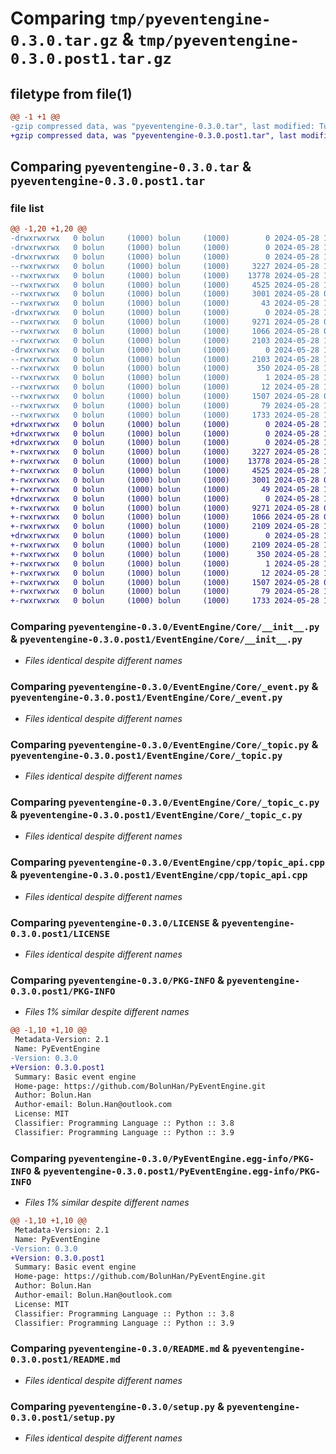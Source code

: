 # Comparing `tmp/pyeventengine-0.3.0.tar.gz` & `tmp/pyeventengine-0.3.0.post1.tar.gz`

## filetype from file(1)

```diff
@@ -1 +1 @@
-gzip compressed data, was "pyeventengine-0.3.0.tar", last modified: Tue May 28 10:27:56 2024, max compression
+gzip compressed data, was "pyeventengine-0.3.0.post1.tar", last modified: Tue May 28 10:43:55 2024, max compression
```

## Comparing `pyeventengine-0.3.0.tar` & `pyeventengine-0.3.0.post1.tar`

### file list

```diff
@@ -1,20 +1,20 @@
-drwxrwxrwx   0 bolun     (1000) bolun     (1000)        0 2024-05-28 10:27:56.222565 pyeventengine-0.3.0/
-drwxrwxrwx   0 bolun     (1000) bolun     (1000)        0 2024-05-28 10:27:56.121041 pyeventengine-0.3.0/EventEngine/
-drwxrwxrwx   0 bolun     (1000) bolun     (1000)        0 2024-05-28 10:27:56.154549 pyeventengine-0.3.0/EventEngine/Core/
--rwxrwxrwx   0 bolun     (1000) bolun     (1000)     3227 2024-05-28 10:24:33.000000 pyeventengine-0.3.0/EventEngine/Core/__init__.py
--rwxrwxrwx   0 bolun     (1000) bolun     (1000)    13778 2024-05-28 10:17:54.000000 pyeventengine-0.3.0/EventEngine/Core/_event.py
--rwxrwxrwx   0 bolun     (1000) bolun     (1000)     4525 2024-05-28 10:21:19.000000 pyeventengine-0.3.0/EventEngine/Core/_topic.py
--rwxrwxrwx   0 bolun     (1000) bolun     (1000)     3001 2024-05-28 06:54:14.000000 pyeventengine-0.3.0/EventEngine/Core/_topic_c.py
--rwxrwxrwx   0 bolun     (1000) bolun     (1000)       43 2024-05-28 10:24:33.000000 pyeventengine-0.3.0/EventEngine/__init__.py
-drwxrwxrwx   0 bolun     (1000) bolun     (1000)        0 2024-05-28 10:27:56.163058 pyeventengine-0.3.0/EventEngine/cpp/
--rwxrwxrwx   0 bolun     (1000) bolun     (1000)     9271 2024-05-28 06:20:25.000000 pyeventengine-0.3.0/EventEngine/cpp/topic_api.cpp
--rwxrwxrwx   0 bolun     (1000) bolun     (1000)     1066 2024-05-28 06:20:25.000000 pyeventengine-0.3.0/LICENSE
--rwxrwxrwx   0 bolun     (1000) bolun     (1000)     2103 2024-05-28 10:27:56.220564 pyeventengine-0.3.0/PKG-INFO
-drwxrwxrwx   0 bolun     (1000) bolun     (1000)        0 2024-05-28 10:27:56.217565 pyeventengine-0.3.0/PyEventEngine.egg-info/
--rwxrwxrwx   0 bolun     (1000) bolun     (1000)     2103 2024-05-28 10:27:56.000000 pyeventengine-0.3.0/PyEventEngine.egg-info/PKG-INFO
--rwxrwxrwx   0 bolun     (1000) bolun     (1000)      350 2024-05-28 10:27:56.000000 pyeventengine-0.3.0/PyEventEngine.egg-info/SOURCES.txt
--rwxrwxrwx   0 bolun     (1000) bolun     (1000)        1 2024-05-28 10:27:56.000000 pyeventengine-0.3.0/PyEventEngine.egg-info/dependency_links.txt
--rwxrwxrwx   0 bolun     (1000) bolun     (1000)       12 2024-05-28 10:27:56.000000 pyeventengine-0.3.0/PyEventEngine.egg-info/top_level.txt
--rwxrwxrwx   0 bolun     (1000) bolun     (1000)     1507 2024-05-28 06:20:25.000000 pyeventengine-0.3.0/README.md
--rwxrwxrwx   0 bolun     (1000) bolun     (1000)       79 2024-05-28 10:27:56.224565 pyeventengine-0.3.0/setup.cfg
--rwxrwxrwx   0 bolun     (1000) bolun     (1000)     1733 2024-05-28 10:24:33.000000 pyeventengine-0.3.0/setup.py
+drwxrwxrwx   0 bolun     (1000) bolun     (1000)        0 2024-05-28 10:43:55.460847 pyeventengine-0.3.0.post1/
+drwxrwxrwx   0 bolun     (1000) bolun     (1000)        0 2024-05-28 10:43:54.999170 pyeventengine-0.3.0.post1/EventEngine/
+drwxrwxrwx   0 bolun     (1000) bolun     (1000)        0 2024-05-28 10:43:55.152214 pyeventengine-0.3.0.post1/EventEngine/Core/
+-rwxrwxrwx   0 bolun     (1000) bolun     (1000)     3227 2024-05-28 10:24:33.000000 pyeventengine-0.3.0.post1/EventEngine/Core/__init__.py
+-rwxrwxrwx   0 bolun     (1000) bolun     (1000)    13778 2024-05-28 10:17:54.000000 pyeventengine-0.3.0.post1/EventEngine/Core/_event.py
+-rwxrwxrwx   0 bolun     (1000) bolun     (1000)     4525 2024-05-28 10:21:19.000000 pyeventengine-0.3.0.post1/EventEngine/Core/_topic.py
+-rwxrwxrwx   0 bolun     (1000) bolun     (1000)     3001 2024-05-28 06:54:14.000000 pyeventengine-0.3.0.post1/EventEngine/Core/_topic_c.py
+-rwxrwxrwx   0 bolun     (1000) bolun     (1000)       49 2024-05-28 10:43:18.000000 pyeventengine-0.3.0.post1/EventEngine/__init__.py
+drwxrwxrwx   0 bolun     (1000) bolun     (1000)        0 2024-05-28 10:43:55.224277 pyeventengine-0.3.0.post1/EventEngine/cpp/
+-rwxrwxrwx   0 bolun     (1000) bolun     (1000)     9271 2024-05-28 06:20:25.000000 pyeventengine-0.3.0.post1/EventEngine/cpp/topic_api.cpp
+-rwxrwxrwx   0 bolun     (1000) bolun     (1000)     1066 2024-05-28 06:20:25.000000 pyeventengine-0.3.0.post1/LICENSE
+-rwxrwxrwx   0 bolun     (1000) bolun     (1000)     2109 2024-05-28 10:43:55.455847 pyeventengine-0.3.0.post1/PKG-INFO
+drwxrwxrwx   0 bolun     (1000) bolun     (1000)        0 2024-05-28 10:43:55.430847 pyeventengine-0.3.0.post1/PyEventEngine.egg-info/
+-rwxrwxrwx   0 bolun     (1000) bolun     (1000)     2109 2024-05-28 10:43:54.000000 pyeventengine-0.3.0.post1/PyEventEngine.egg-info/PKG-INFO
+-rwxrwxrwx   0 bolun     (1000) bolun     (1000)      350 2024-05-28 10:43:54.000000 pyeventengine-0.3.0.post1/PyEventEngine.egg-info/SOURCES.txt
+-rwxrwxrwx   0 bolun     (1000) bolun     (1000)        1 2024-05-28 10:43:54.000000 pyeventengine-0.3.0.post1/PyEventEngine.egg-info/dependency_links.txt
+-rwxrwxrwx   0 bolun     (1000) bolun     (1000)       12 2024-05-28 10:43:54.000000 pyeventengine-0.3.0.post1/PyEventEngine.egg-info/top_level.txt
+-rwxrwxrwx   0 bolun     (1000) bolun     (1000)     1507 2024-05-28 06:20:25.000000 pyeventengine-0.3.0.post1/README.md
+-rwxrwxrwx   0 bolun     (1000) bolun     (1000)       79 2024-05-28 10:43:55.463847 pyeventengine-0.3.0.post1/setup.cfg
+-rwxrwxrwx   0 bolun     (1000) bolun     (1000)     1733 2024-05-28 10:24:33.000000 pyeventengine-0.3.0.post1/setup.py
```

### Comparing `pyeventengine-0.3.0/EventEngine/Core/__init__.py` & `pyeventengine-0.3.0.post1/EventEngine/Core/__init__.py`

 * *Files identical despite different names*

### Comparing `pyeventengine-0.3.0/EventEngine/Core/_event.py` & `pyeventengine-0.3.0.post1/EventEngine/Core/_event.py`

 * *Files identical despite different names*

### Comparing `pyeventengine-0.3.0/EventEngine/Core/_topic.py` & `pyeventengine-0.3.0.post1/EventEngine/Core/_topic.py`

 * *Files identical despite different names*

### Comparing `pyeventengine-0.3.0/EventEngine/Core/_topic_c.py` & `pyeventengine-0.3.0.post1/EventEngine/Core/_topic_c.py`

 * *Files identical despite different names*

### Comparing `pyeventengine-0.3.0/EventEngine/cpp/topic_api.cpp` & `pyeventengine-0.3.0.post1/EventEngine/cpp/topic_api.cpp`

 * *Files identical despite different names*

### Comparing `pyeventengine-0.3.0/LICENSE` & `pyeventengine-0.3.0.post1/LICENSE`

 * *Files identical despite different names*

### Comparing `pyeventengine-0.3.0/PKG-INFO` & `pyeventengine-0.3.0.post1/PKG-INFO`

 * *Files 1% similar despite different names*

```diff
@@ -1,10 +1,10 @@
 Metadata-Version: 2.1
 Name: PyEventEngine
-Version: 0.3.0
+Version: 0.3.0.post1
 Summary: Basic event engine
 Home-page: https://github.com/BolunHan/PyEventEngine.git
 Author: Bolun.Han
 Author-email: Bolun.Han@outlook.com
 License: MIT
 Classifier: Programming Language :: Python :: 3.8
 Classifier: Programming Language :: Python :: 3.9
```

### Comparing `pyeventengine-0.3.0/PyEventEngine.egg-info/PKG-INFO` & `pyeventengine-0.3.0.post1/PyEventEngine.egg-info/PKG-INFO`

 * *Files 1% similar despite different names*

```diff
@@ -1,10 +1,10 @@
 Metadata-Version: 2.1
 Name: PyEventEngine
-Version: 0.3.0
+Version: 0.3.0.post1
 Summary: Basic event engine
 Home-page: https://github.com/BolunHan/PyEventEngine.git
 Author: Bolun.Han
 Author-email: Bolun.Han@outlook.com
 License: MIT
 Classifier: Programming Language :: Python :: 3.8
 Classifier: Programming Language :: Python :: 3.9
```

### Comparing `pyeventengine-0.3.0/README.md` & `pyeventengine-0.3.0.post1/README.md`

 * *Files identical despite different names*

### Comparing `pyeventengine-0.3.0/setup.py` & `pyeventengine-0.3.0.post1/setup.py`

 * *Files identical despite different names*

